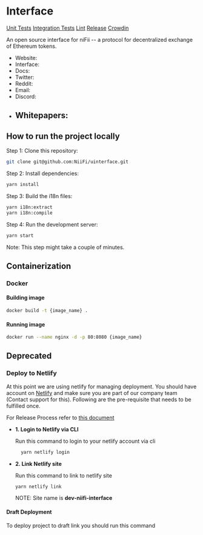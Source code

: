 # Interface

[Unit Tests]()
[Integration Tests]()
[Lint]()
[Release]()
[Crowdin]()

An open source interface for niFii -- a protocol for decentralized exchange of Ethereum tokens.

- Website: 
- Interface: 
- Docs: 
- Twitter: 
- Reddit:
- Email: 
- Discord: 
- Whitepapers:
  - 

## How to run the project locally

Step 1: Clone this repository:

```bash
git clone git@github.com:NiiFi/uinterface.git
```

Step 2: Install dependencies:

```bash
yarn install
```

Step 3: Build the i18n files:

```bash
yarn i18n:extract
yarn i18n:compile
```

Step 4: Run the development server:

```bash
yarn start
```

Note: This step might take a couple of minutes.

## Containerization

### Docker

#### Building image

```bash
docker build -t {image_name} .
```

#### Running image

```bash
docker run --name nginx -d -p 80:8080 {image_name}
```

## Deprecated

### Deploy to Netlify

At this point we are using netlify for managing deployment. You should have account on [Netlify](https://app.netlify.com/login/email) and make sure you are part of our company team (Contact support for this). Following are the pre-requisite that needs to be fulfilled once.

For Release Process refer to [this document](https://vodworks.atlassian.net/wiki/spaces/OM/pages/1708556289/UInterface)

- **1. Login to Netlify via CLI**

  Run this command to login to your netlify account via cli

  ```bash
    yarn netlify login
  ```

- **2. Link Netlify site**

  Run this command to link to netlify site

  ```bash
  yarn netlify link
  ```

  NOTE: Site name is **dev-niifi-interface**

#### Draft Deployment

To deploy project to draft link you should run this command

